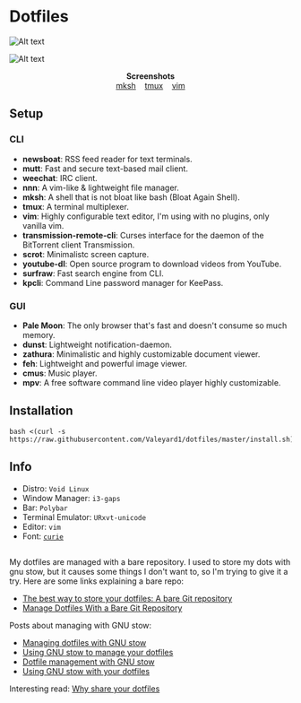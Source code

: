 # Dotfiles
![Alt text](https://github.com/Valeyard1/dotfiles/blob/master/screenshot.png "Screenshot") <br />

![Alt text](https://github.com/Valeyard1/dotfiles/blob/master/screenshot2.png "Screenshot 2") <br />

<p align="center">
    <b>Screenshots</b><br>
    <a href="https://i.imgur.com/yrqlY5O.png">mksh</a>&nbsp;&nbsp;&nbsp;
    <a href="https://i.imgur.com/2o7ZIlW.png">tmux</a>&nbsp;&nbsp;&nbsp;
    <a href="https://i.imgur.com/IpD7E9E.png">vim</a>
</p>



## Setup

### CLI

- **newsboat**: RSS feed reader for text terminals.
- **mutt**: Fast and secure text-based mail client.
- **weechat**: IRC client.
- **nnn**: A vim-like & lightweight file manager.
- **mksh**: A shell that is not bloat like bash (Bloat Again Shell).
- **tmux**: A terminal multiplexer.
- **vim**: Highly configurable text editor, I'm using with no plugins, only vanilla vim.
- **transmission-remote-cli**: Curses interface for the daemon of the BitTorrent client Transmission.
- **scrot**: Minimalistc screen capture.
- **youtube-dl**: Open source program to download videos from YouTube.
- **surfraw**: Fast search engine from CLI.
- **kpcli**: Command Line password manager for KeePass.

### GUI

- **Pale Moon**: The only browser that's fast and doesn't consume so much memory.
- **dunst**: Lightweight notification-daemon.
- **zathura**: Minimalistic and highly customizable document viewer.
- **feh**: Lightweight and powerful image viewer.
- **cmus**: Music player.
- **mpv**: A free software command line video player highly customizable.


## Installation

```
bash <(curl -s https://raw.githubusercontent.com/Valeyard1/dotfiles/master/install.sh)
```

## Info

- Distro: `Void Linux`
- Window Manager: `i3-gaps`
- Bar: `Polybar`
- Terminal Emulator: `URxvt-unicode`
- Editor: `vim`
- Font: [`curie`](https://my.mixtape.moe/jrelgl.bdf)

##

My dotfiles are managed with a bare repository. I used to store my dots with gnu stow, but it causes some things I don't want to, so I'm trying to give it a try. Here are some links explaining a bare repo:
* [The best way to store your dotfiles: A bare Git repository](https://developer.atlassian.com/blog/2016/02/best-way-to-store-dotfiles-git-bare-repo/)
* [Manage Dotfiles With a Bare Git Repository](https://harfangk.github.io/2016/09/19/manage-dotfiles-with-a-git-bare-repository.html)

Posts about managing with GNU stow:
* [Managing dotfiles with GNU stow](http://blog.xero.nu/managing_dotfiles_with_gnu_stow)
* [Using GNU stow to manage your dotfiles](http://brandon.invergo.net/news/2012-05-26-using-gnu-stow-to-manage-your-dotfiles.html)
* [Dotfile management with GNU stow](https://jonleopard.com/dotfile-management-with-gnu-stow/)
* [Using GNU stow with your dotfiles](https://protesilaos.com/codelog/gnu-stow-dotfiles/)



Interesting read: [Why share your dotfiles](https://zachholman.com/2010/08/dotfiles-are-meant-to-be-forked/)
